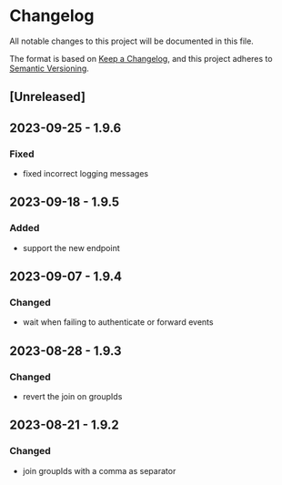 # Changelog

All notable changes to this project will be documented in this file.

The format is based on [Keep a Changelog](https://keepachangelog.com/en/1.0.0/),
and this project adheres to [Semantic Versioning](https://semver.org/spec/v2.0.0.html).

## [Unreleased]

## 2023-09-25 - 1.9.6

### Fixed

- fixed incorrect logging messages

## 2023-09-18 - 1.9.5

### Added

- support the new endpoint 

## 2023-09-07 - 1.9.4

### Changed

- wait when failing to authenticate or forward events

## 2023-08-28 - 1.9.3

### Changed

- revert the join on groupIds

## 2023-08-21 - 1.9.2

### Changed

- join groupIds with a comma as separator
